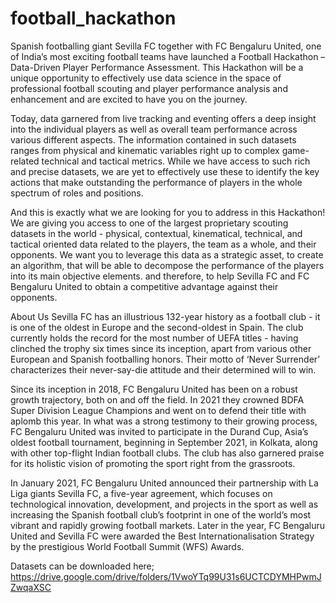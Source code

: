 # football_hackathon


Spanish footballing giant Sevilla FC together with FC Bengaluru United, one of India’s most exciting football teams have launched a Football Hackathon – Data-Driven Player Performance Assessment. This Hackathon will be a unique opportunity to effectively use data science in the space of professional football scouting and player performance analysis and enhancement and are excited to have you on the journey. 

Today, data garnered from live tracking and eventing offers a deep insight into the individual players as well as overall team performance across various different aspects. The information contained in such datasets ranges from physical and kinematic variables right up to complex game-related technical and tactical metrics. While we have access to such rich and precise datasets, we are yet to effectively use these to identify the key actions that make outstanding the performance of players in the whole spectrum of roles and positions.

And this is exactly what we are looking for you to address in this Hackathon! We are giving you access to one of the largest proprietary scouting datasets in the world - physical, contextual, kinematical, technical, and tactical oriented data related to the players, the team as a whole, and their opponents. We want you to leverage this data as a strategic asset, to create an algorithm, that will be able to decompose the performance of the players into its main objective elements. and therefore, to help Sevilla FC and FC Bengaluru United to obtain a competitive advantage against their opponents.  

 

About Us
Sevilla FC has an illustrious 132-year history as a football club - it is one of the oldest in Europe and the second-oldest in Spain. The club currently holds the record for the most number of UEFA titles - having clinched the trophy six times since its inception, apart from various other European and Spanish footballing honors. Their motto of ‘Never Surrender’ characterizes their never-say-die attitude and their determined will to win.

Since its inception in 2018, FC Bengaluru United has been on a robust growth trajectory, both on and off the field. In 2021 they crowned BDFA Super Division League Champions and went on to defend their title with aplomb this year. In what was a strong testimony to their growing process, FC Bengaluru United was invited to participate in the Durand Cup, Asia’s oldest football tournament, beginning in September 2021, in Kolkata, along with other top-flight Indian football clubs. The club has also garnered praise for its holistic vision of promoting the sport right from the grassroots.

In January 2021, FC Bengaluru United announced their partnership with La Liga giants Sevilla FC, a five-year agreement, which focuses on technological innovation, development, and projects in the sport as well as increasing the Spanish football club’s footprint in one of the world’s most vibrant and rapidly growing football markets. Later in the year, FC Bengaluru United and Sevilla FC were awarded the Best Internationalisation Strategy by the prestigious World Football Summit (WFS) Awards.



Datasets can be downloaded here; https://drive.google.com/drive/folders/1VwoYTq99U31s6UCTCDYMHPwmJZwqaXSC
